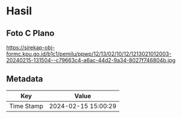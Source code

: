 # Hasil

## Foto C Plano

https://sirekap-obj-formc.kpu.go.id/b1c1/pemilu/ppwp/12/13/02/10/12/1213021012003-20240215-131504--c79663c4-a6ac-44d2-9a34-8027f746804b.jpg


## Metadata

| Key        | Value               |
| ---------- | ------------------- |
| Time Stamp | 2024-02-15 15:00:29 |



